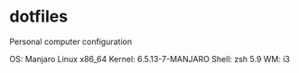 # dotfiles

Personal computer configuration

OS: Manjaro Linux x86_64
Kernel: 6.5.13-7-MANJARO
Shell: zsh 5.9
WM: i3
